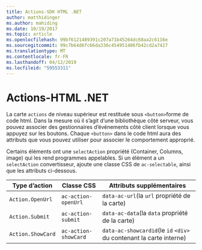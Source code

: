 ```yaml
---
title: Actions-SDK HTML .NET
author: matthidinger
ms.author: mahiding
ms.date: 10/19/2017
ms.topic: article
ms.openlocfilehash: 99bf6121489391c207a71b45264dc68aa2c6116e
ms.sourcegitcommit: 99c7b64d6fc66da336c454951406fb42cd2a7427
ms.translationtype: MT
ms.contentlocale: fr-FR
ms.lasthandoff: 04/12/2019
ms.locfileid: "59553311"
---
```

# <a name="actions---net-html"></a>Actions-HTML .NET

La carte `actions` de niveau supérieur est restituée sous `<button>`forme de code html. Dans la mesure où il s’agit d’une bibliothèque côté serveur, vous pouvez associer des gestionnaires d’événements côté client lorsque vous appuyez sur les boutons. Chaque `<button>` dans le code html aura des attributs que vous pouvez utiliser pour associer le comportement approprié.

Certains éléments ont une `selectAction` propriété (Container, Columns, image) qui les rend programmes appelables. Si un élément a un `selectAction` convertisseur, ajoute une classe CSS de `ac-selectable`, ainsi que les attributs ci-dessous.

Type d’action | Classe CSS | Attributs supplémentaires
---|---|---
`Action.OpenUrl` | `ac-action-openUrl` | `data-ac-url`(la `url` propriété de la carte)
`Action.Submit` | `ac-action-submit` | `data-ac-data`(la `data` propriété de la carte)
`Action.ShowCard` | `ac-action-showCard` | `data-ac-showcardid`(le `id` `<div>` du contenant la carte interne)